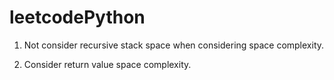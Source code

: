 # leetcodePython

1. Not consider recursive stack space when considering space complexity.

2. Consider return value space complexity.
